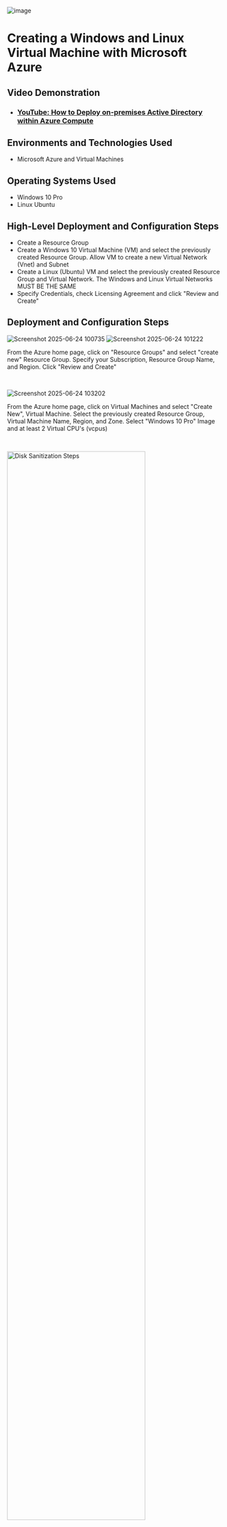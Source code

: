 <p align="center">

![image](https://github.com/user-attachments/assets/9222473a-edde-4c63-adb2-ddcfc89c9771)

</p>

<h1>Creating a Windows and Linux Virtual Machine with Microsoft Azure</h1>


<h2>Video Demonstration</h2>

- ### [YouTube: How to Deploy on-premises Active Directory within Azure Compute](https://www.youtube.com)

<h2>Environments and Technologies Used</h2>

- Microsoft Azure and Virtual Machines

<h2>Operating Systems Used </h2>

- Windows 10 Pro
- Linux Ubuntu

<h2>High-Level Deployment and Configuration Steps</h2>

- Create a Resource Group
- Create a Windows 10 Virtual Machine (VM) and select the previously created Resource Group. Allow VM to create a new Virtual Network (Vnet) and Subnet
- Create a Linux (Ubuntu) VM and select the previously created Resource Group and Virtual Network. The Windows and Linux Virtual Networks MUST BE THE SAME
- Specify Credentials, check Licensing Agreement and click "Review and Create" 

<h2>Deployment and Configuration Steps</h2>

<p>
    
 ![Screenshot 2025-06-24 100735](https://github.com/user-attachments/assets/de4c5463-31d5-44c7-b95d-f3e1b4a3439e)
 ![Screenshot 2025-06-24 101222](https://github.com/user-attachments/assets/821e81f3-4fdb-4cdd-98c9-aa309f4bd678)

</p>
<p>
From the Azure home page, click on "Resource Groups" and select "create new" Resource Group. Specify your Subscription, Resource Group Name, and Region. Click "Review and Create" 
</p>
<br />

<p>

 ![Screenshot 2025-06-24 103202](https://github.com/user-attachments/assets/0869a86d-ec7f-421b-84e9-cefca25c023f) 

</p>
<p>
From the Azure home page, click on Virtual Machines and select "Create New", Virtual Machine. Select the previously created Resource Group, Virtual Machine Name, Region, and Zone. Select "Windows 10 Pro" Image and at least 2 Virtual CPU's (vcpus)
</p>
<br />

<p>
<img src="https://i.imgur.com/DJmEXEB.png" height="80%" width="80%" alt="Disk Sanitization Steps"/>
</p>
<p>
Lorem ipsum dolor sit amet, consectetur adipiscing elit, sed do eiusmod tempor incididunt ut labore et dolore magna aliqua. Ut enim ad minim veniam, quis nostrud exercitation ullamco laboris nisi ut aliquip ex ea commodo consequat. Duis aute irure dolor in reprehenderit in voluptate velit esse cillum dolore eu fugiat nulla pariatur.
</p>
<br />

<p>
<img src="https://i.imgur.com/DJmEXEB.png" height="80%" width="80%" alt="Disk Sanitization Steps"/>
</p>
<p>
Lorem ipsum dolor sit amet, consectetur adipiscing elit, sed do eiusmod tempor incididunt ut labore et dolore magna aliqua. Ut enim ad minim veniam, quis nostrud exercitation ullamco laboris nisi ut aliquip ex ea commodo consequat. Duis aute irure dolor in reprehenderit in voluptate velit esse cillum dolore eu fugiat nulla pariatur.
</p>
<br />

<p>
<img src="https://i.imgur.com/DJmEXEB.png" height="80%" width="80%" alt="Disk Sanitization Steps"/>
</p>
<p>
Lorem ipsum dolor sit amet, consectetur adipiscing elit, sed do eiusmod tempor incididunt ut labore et dolore magna aliqua. Ut enim ad minim veniam, quis nostrud exercitation ullamco laboris nisi ut aliquip ex ea commodo consequat. Duis aute irure dolor in reprehenderit in voluptate velit esse cillum dolore eu fugiat nulla pariatur.
</p>
<br />
